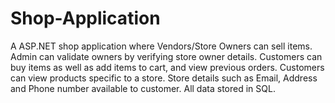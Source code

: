 # Shop-Application
A ASP.NET shop application where Vendors/Store Owners can sell items. 
Admin can validate owners by verifying store owner details. 
Customers can buy items as well as add items to cart, and view previous orders.
Customers can view products specific to a store.
Store details such as Email, Address and Phone number available to customer.
All data stored in SQL.
